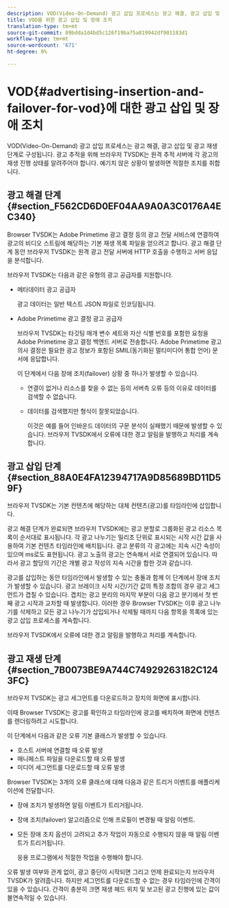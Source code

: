 ```yaml
---
description: VOD(Video-On-Demand) 광고 삽입 프로세스는 광고 해결, 광고 삽입 및 광고 재생 단계로 구성됩니다. 광고 추적을 위해 브라우저 TVSDK는 원격 추적 서버에 각 광고의 재생 진행 상태를 알려주어야 합니다. 예기치 않은 상황이 발생하면 적절한 조치를 취합니다.
title: VOD를 위한 광고 삽입 및 장애 조치
translation-type: tm+mt
source-git-commit: 89bdda1d4bd5c126f19ba75a819942df901183d1
workflow-type: tm+mt
source-wordcount: '671'
ht-degree: 0%

---
```



# VOD{#advertising-insertion-and-failover-for-vod}에 대한 광고 삽입 및 장애 조치

VOD(Video-On-Demand) 광고 삽입 프로세스는 광고 해결, 광고 삽입 및 광고 재생 단계로 구성됩니다. 광고 추적을 위해 브라우저 TVSDK는 원격 추적 서버에 각 광고의 재생 진행 상태를 알려주어야 합니다. 예기치 않은 상황이 발생하면 적절한 조치를 취합니다.

## 광고 해결 단계 {#section_F562CD6D0EF04AA9A0A3C0176A4EC340}

Browser TVSDK는 Adobe Primetime 광고 결정 등의 광고 전달 서비스에 연결하여 광고의 비디오 스트림에 해당하는 기본 재생 목록 파일을 얻으려고 합니다. 광고 해결 단계 동안 브라우저 TVSDK는 원격 광고 전달 서버에 HTTP 호출을 수행하고 서버 응답을 분석합니다.

브라우저 TVSDK는 다음과 같은 유형의 광고 공급자를 지원합니다.

* 메타데이터 광고 공급자

   광고 데이터는 일반 텍스트 JSON 파일로 인코딩됩니다.
* Adobe Primetime 광고 결정 광고 공급자

   브라우저 TVSDK는 타깃팅 매개 변수 세트와 자산 식별 번호를 포함한 요청을 Adobe Primetime 광고 결정 백엔드 서버로 전송합니다. Adobe Primetime 광고 의사 결정은 필요한 광고 정보가 포함된 SMIL(동기화된 멀티미디어 통합 언어) 문서에 응답합니다.

   이 단계에서 다음 장애 조치(failover) 상황 중 하나가 발생할 수 있습니다.

   * 연결이 없거나 리소스를 찾을 수 없는 등의 서버측 오류 등의 이유로 데이터를 검색할 수 없습니다.
   * 데이터를 검색했지만 형식이 잘못되었습니다.

      이것은 예를 들어 인바운드 데이터의 구문 분석이 실패했기 때문에 발생할 수 있습니다.
   브라우저 TVSDK에서 오류에 대한 경고 알림을 발행하고 처리를 계속합니다.

## 광고 삽입 단계 {#section_88A0E4FA12394717A9D85689BD11D59F}

브라우저 TVSDK는 기본 컨텐츠에 해당하는 대체 컨텐츠(광고)를 타임라인에 삽입합니다.

광고 해결 단계가 완료되면 브라우저 TVSDK에는 광고 분할로 그룹화된 광고 리소스 목록이 순서대로 표시됩니다. 각 광고 나누기는 밀리초 단위로 표시되는 시작 시간 값을 사용하여 기본 컨텐츠 타임라인에 배치됩니다. 광고 분류의 각 광고에는 지속 시간 속성이 있으며 ms로도 표현됩니다. 광고 노출의 광고는 연속해서 서로 연결되어 있습니다. 따라서 광고 할당의 기간은 개별 광고 작성의 지속 시간을 합한 것과 같습니다.

광고를 삽입하는 동안 타임라인에서 발생할 수 있는 충돌과 함께 이 단계에서 장애 조치가 발생할 수 있습니다. 광고 브레이크 시작 시간/기간 값의 특정 조합의 경우 광고 세그먼트가 겹칠 수 있습니다. 겹치는 광고 분리의 마지막 부분이 다음 광고 분기에서 첫 번째 광고 시작과 교차할 때 발생합니다. 이러한 경우 Browser TVSDK는 이후 광고 나누기를 삭제하고 모든 광고 나누기가 삽입되거나 삭제될 때까지 다음 항목을 목록에 있는 광고 삽입 프로세스를 계속합니다.

브라우저 TVSDK에서 오류에 대한 경고 알림을 발행하고 처리를 계속합니다.

## 광고 재생 단계 {#section_7B0073BE9A744C74929263182C1243FC}

브라우저 TVSDK는 광고 세그먼트를 다운로드하고 장치의 화면에 표시합니다.

이때 Browser TVSDK는 광고를 확인하고 타임라인에 광고를 배치하며 화면에 컨텐츠를 렌더링하려고 시도합니다.

이 단계에서 다음과 같은 오류 기본 클래스가 발생할 수 있습니다.

* 호스트 서버에 연결할 때 오류 발생
* 매니페스트 파일을 다운로드할 때 오류 발생
* 미디어 세그먼트를 다운로드할 때 오류 발생

Browser TVSDK는 3개의 오류 클래스에 대해 다음과 같은 트리거 이벤트를 애플리케이션에 전달합니다.

* 장애 조치가 발생하면 알림 이벤트가 트리거됩니다.
* 장애 조치(failover) 알고리즘으로 인해 프로필이 변경될 때 알림 이벤트.
* 모든 장애 조치 옵션이 고려되고 추가 작업이 자동으로 수행되지 않을 때 알림 이벤트가 트리거됩니다.

   응용 프로그램에서 적절한 작업을 수행해야 합니다.

오류 발생 여부와 관계 없이, 광고 중단이 시작되면 그리고 언제 완료되는지 브라우저 TVSDK가 알려줍니다. 하지만 세그먼트를 다운로드할 수 없는 경우 타임라인에 간격이 있을 수 있습니다. 간격이 충분히 크면 재생 헤드 위치 및 보고된 광고 진행에 있는 값이 불연속적일 수 있습니다.
